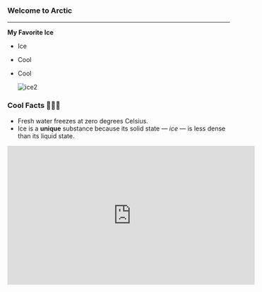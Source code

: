 ### Welcome to Arctic
---
**My Favorite Ice**
- Ice
- Cool
- Cool

	![ice2](https://user-images.githubusercontent.com/118145836/202323242-c69e6515-325a-4966-ad10-0ed16b4fb3b6.gif)
### Cool Facts 🧊🧊🧊
- Fresh water freezes at zero degrees Celsius.
- Ice is a **unique** substance because its solid state — *ice* — is less dense than its liquid state.

<iframe width="560" height="315" src="https://www.youtube.com/embed/GlOQnsVOa2o" title="YouTube video player" frameborder="0" allow="accelerometer; autoplay; clipboard-write; encrypted-media; gyroscope; picture-in-picture" allowfullscreen></iframe>
